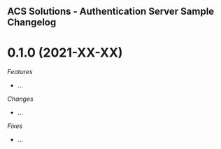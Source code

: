 ## ACS Solutions - Authentication Server Sample Changelog

<a name="0.1.0"></a>

# 0.1.0 (2021-XX-XX)

*Features*

* ...

*Changes*

* ...

*Fixes*

* ...

